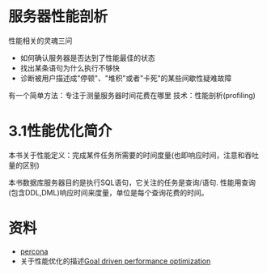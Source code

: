# 服务器性能剖析
性能相关的灵魂三问
* 如何确认服务器是否达到了性能最佳的状态
* 找出某条语句为什么执行不够快
* 诊断被用户描述成"停顿"、"堆积"或者"卡死"的某些间歇性疑难故障

有一个简单方法：专注于测量服务器时间花费在哪里
技术：性能剖析(profiling)

# 3.1性能优化简介

本书关于性能定义：完成某件任务所需要的时间度量(也即响应时间，注意和吞吐量的区别)

本书数据库服务器目的是执行SQL语句，它关注的任务是查询/语句.
性能用查询(包含DDL,DML)响应时间来度量，单位是每个查询花费的时间。


# 资料
* [percona](https://www.percona.com)
* 关于性能优化的描述[Goal driven performance optimization](https://www.percona.com/blog/2008/12/22/goal-driven-performance-optimization/)